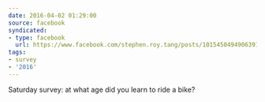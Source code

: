 ```yaml
---
date: 2016-04-02 01:29:00
source: facebook
syndicated:
- type: facebook
  url: https://www.facebook.com/stephen.roy.tang/posts/10154504949063912
tags:
- survey
- '2016'
---
```


Saturday survey: at what age did you learn to ride a bike?